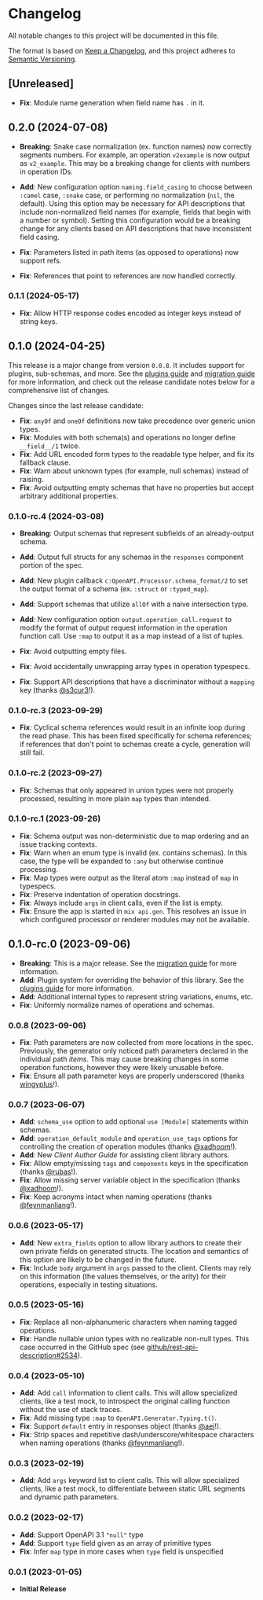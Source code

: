 # Changelog

All notable changes to this project will be documented in this file.

The format is based on [Keep a Changelog](https://keepachangelog.com/en/1.0.0/),
and this project adheres to [Semantic Versioning](https://semver.org/spec/v2.0.0.html).

## [Unreleased]

* **Fix**: Module name generation when field name has `.` in it.

## 0.2.0 (2024-07-08)

* **Breaking**: Snake case normalization (ex. function names) now correctly segments numbers.
  For example, an operation `v2example` is now output as `v2_example`.
  This may be a breaking change for clients with numbers in operation IDs.

* **Add**: New configuration option `naming.field_casing` to choose between `:camel` case, `:snake` case, or performing no normalization (`nil`, the default).
  Using this option may be necessary for API descriptions that include non-normalized field names (for example, fields that begin with a number or symbol).
  Setting this configuration would be a breaking change for any clients based on API descriptions that have inconsistent field casing.

* **Fix**: Parameters listed in path items (as opposed to operations) now support refs.
* **Fix**: References that point to references are now handled correctly.

### 0.1.1 (2024-05-17)

* **Fix**: Allow HTTP response codes encoded as integer keys instead of string keys.

## 0.1.0 (2024-04-25)

This release is a major change from version `0.0.8`.
It includes support for plugins, sub-schemas, and more.
See the [plugins guide](guides/plugins.md) and [migration guide](guides/migration.md) for more information, and check out the release candidate notes below for a comprehensive list of changes.

Changes since the last release candidate:

* **Fix**: `anyOf` and `oneOf` definitions now take precedence over generic union types.
* **Fix**: Modules with both schema(s) and operations no longer define `__field__/1` twice.
* **Fix**: Add URL encoded form types to the readable type helper, and fix its fallback clause.
* **Fix**: Warn about unknown types (for example, null schemas) instead of raising.
* **Fix**: Avoid outputting empty schemas that have no properties but accept arbitrary additional properties.

### 0.1.0-rc.4 (2024-03-08)

* **Breaking**: Output schemas that represent subfields of an already-output schema.

* **Add**: Output full structs for any schemas in the `responses` component portion of the spec.
* **Add**: New plugin callback `c:OpenAPI.Processor.schema_format/2` to set the output format of a schema (ex. `:struct` or `:typed_map`).
* **Add**: Support schemas that utilize `allOf` with a naive intersection type.
* **Add**: New configuration option `output.operation_call.request` to modify the format of output request information in the operation function call.
  Use `:map` to output it as a map instead of a list of tuples.

* **Fix**: Avoid outputting empty files.
* **Fix**: Avoid accidentally unwrapping array types in operation typespecs.
* **Fix**: Support API descriptions that have a discriminator without a `mapping` key (thanks [@s3cur3](https://github.com/s3cur3)!).

### 0.1.0-rc.3 (2023-09-29)

* **Fix**: Cyclical schema references would result in an infinite loop during the read phase.
  This has been fixed specifically for schema references; if references that don't point to schemas create a cycle, generation will still fail.

### 0.1.0-rc.2 (2023-09-27)

* **Fix**: Schemas that only appeared in union types were not properly processed, resulting in more plain `map` types than intended.

### 0.1.0-rc.1 (2023-09-26)

* **Fix**: Schema output was non-deterministic due to map ordering and an issue tracking contexts.
* **Fix**: Warn when an enum type is invalid (ex. contains schemas).
  In this case, the type will be expanded to `:any` but otherwise continue processing.
* **Fix**: Map types were output as the literal atom `:map` instead of `map` in typespecs.
* **Fix**: Preserve indentation of operation docstrings.
* **Fix**: Always include `args` in client calls, even if the list is empty.
* **Fix**: Ensure the app is started in `mix api.gen`.
  This resolves an issue in which configured processor or renderer modules may not be available.

## 0.1.0-rc.0 (2023-09-06)

* **Breaking**: This is a major release.
  See the [migration guide](guides/migration.md) for more information.
* **Add**: Plugin system for overriding the behavior of this library.
  See the [plugins guide](guides/plugins.md) for more information.
* **Add**: Additional internal types to represent string variations, enums, etc.
* **Fix**: Uniformly normalize names of operations and schemas.

### 0.0.8 (2023-09-06)

* **Fix**: Path parameters are now collected from more locations in the spec.
  Previously, the generator only noticed path parameters declared in the individual path _items_.
  This may cause breaking changes in some operation functions, however they were likely unusable before.
* **Fix**: Ensure all path parameter keys are properly underscored (thanks [wingyplus](https://github.com/wingyplus)!).

### 0.0.7 (2023-06-07)

* **Add**: `schema_use` option to add optional `use [Module]` statements within schemas.
* **Add**: `operation_default_module` and `operation_use_tags` options for controlling the creation of operation modules (thanks [@xadhoom](https://github.com/xadhoom)!).
* **Add**: New _Client Author Guide_ for assisting client library authors.
* **Fix**: Allow empty/missing `tags` and `components` keys in the specification (thanks [@rubas](https://github.com/rubas)!).
* **Fix**: Allow missing server variable object in the specification (thanks [@xadhoom](https://github.com/xadhoom)!).
* **Fix**: Keep acronyms intact when naming operations (thanks [@feynmanliang](https://github.com/feynmanliang)!).

### 0.0.6 (2023-05-17)

* **Add**: New `extra_fields` option to allow library authors to create their own private fields on generated structs.
  The location and semantics of this option are likely to be changed in the future.
* **Fix**: Include `body` argument in `args` passed to the client.
  Clients may rely on this information (the values themselves, or the arity) for their operations, especially in testing situations.

### 0.0.5 (2023-05-16)

* **Fix**: Replace all non-alphanumeric characters when naming tagged operations.
* **Fix**: Handle nullable union types with no realizable non-null types.
  This case occurred in the GitHub spec (see [github/rest-api-description#2534](https://github.com/github/rest-api-description/issues/2534)).

### 0.0.4 (2023-05-10)

* **Add**: Add `call` information to client calls.
  This will allow specialized clients, like a test mock, to introspect the original calling function without the use of stack traces.
* **Fix**: Add missing type `:map` to `OpenAPI.Generator.Typing.t()`.
* **Fix**: Support `default` entry in responses object (thanks [@aej](https://github.com/aej)!).
* **Fix**: Strip spaces and repetitive dash/underscore/whitespace characters when naming operations (thanks [@feynmanliang](https://github.com/feynmanliang)!).

### 0.0.3 (2023-02-19)

* **Add**: Add `args` keyword list to client calls.
  This will allow specialized clients, like a test mock, to differentiate between static URL segments and dynamic path parameters.

### 0.0.2 (2023-02-17)

* **Add**: Support OpenAPI 3.1 `"null"` type
* **Add**: Support `type` field given as an array of primitive types
* **Fix**: Infer `map` type in more cases when `type` field is unspecified

### 0.0.1 (2023-01-05)

* **Initial Release**
